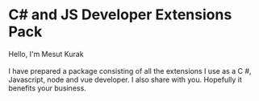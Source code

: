 # C# and JS Developer Extensions Pack

Hello, I'm Mesut Kurak
<br>
<br>
I have prepared a package consisting of all the extensions I use as a C #, Javascript, node and vue developer. I also share with you. Hopefully it benefits your business.
